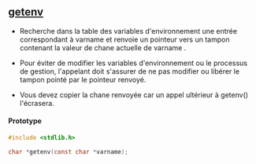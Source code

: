 ## [getenv](https://www.ibm.com/docs/en/zos/2.4.0?topic=functions-getenv-get-value-environment-variables)

- Recherche dans la table des variables d'environnement une entrée correspondant à varname et renvoie un pointeur vers un tampon contenant la valeur de chane actuelle de varname .

- Pour éviter de modifier les variables d'environnement ou le processus de gestion, l'appelant doit s'assurer de ne pas modifier ou libérer le tampon pointé par le pointeur renvoyé.

 - Vous devez copier la chane renvoyée car un appel ultérieur à getenv() l'écrasera.  

#### Prototype 

```c
#include <stdlib.h>

char *getenv(const char *varname);
```

## 
